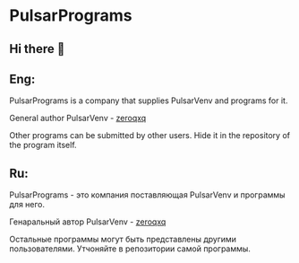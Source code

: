 
# PulsarPrograms

## Hi there 👋
## Eng:


PulsarPrograms is a company that supplies PulsarVenv and programs for it.


General author PulsarVenv - [zeroqxq](https://github.com/zeroqxq )


Other programs can be submitted by other users. Hide it in the repository of the program itself.



## Ru:


PulsarPrograms - это компания поставляющая PulsarVenv и программы для него.

Генаральный автор PulsarVenv - [zeroqxq](https://github.com/zeroqxq)

Остальные программы могут быть представлены другими пользователями. Утчоняйте в репозитории самой программы.

